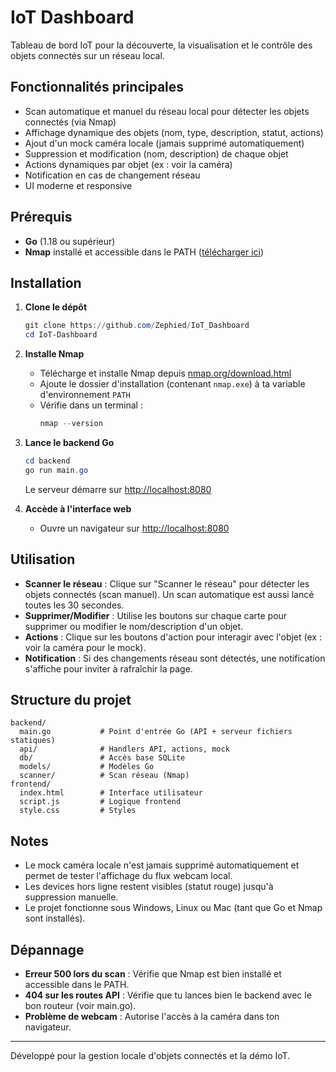 # IoT Dashboard

Tableau de bord IoT pour la découverte, la visualisation et le contrôle des objets connectés sur un réseau local.

## Fonctionnalités principales
- Scan automatique et manuel du réseau local pour détecter les objets connectés (via Nmap)
- Affichage dynamique des objets (nom, type, description, statut, actions)
- Ajout d'un mock caméra locale (jamais supprimé automatiquement)
- Suppression et modification (nom, description) de chaque objet
- Actions dynamiques par objet (ex : voir la caméra)
- Notification en cas de changement réseau
- UI moderne et responsive

## Prérequis
- **Go** (1.18 ou supérieur)
- **Nmap** installé et accessible dans le PATH ([télécharger ici](https://nmap.org/download.html))

## Installation
1. **Clone le dépôt**
   ```powershell
   git clone https://github.com/Zephied/IoT_Dashboard
   cd IoT-Dashboard
   ```
2. **Installe Nmap**
   - Télécharge et installe Nmap depuis [nmap.org/download.html](https://nmap.org/download.html)
   - Ajoute le dossier d'installation (contenant `nmap.exe`) à ta variable d'environnement `PATH`
   - Vérifie dans un terminal :
     ```powershell
     nmap --version
     ```

3. **Lance le backend Go**
   ```powershell
   cd backend
   go run main.go
   ```
   Le serveur démarre sur [http://localhost:8080](http://localhost:8080)

4. **Accède à l'interface web**
   - Ouvre un navigateur sur [http://localhost:8080](http://localhost:8080)

## Utilisation
- **Scanner le réseau** : Clique sur "Scanner le réseau" pour détecter les objets connectés (scan manuel). Un scan automatique est aussi lancé toutes les 30 secondes.
- **Supprimer/Modifier** : Utilise les boutons sur chaque carte pour supprimer ou modifier le nom/description d'un objet.
- **Actions** : Clique sur les boutons d'action pour interagir avec l'objet (ex : voir la caméra pour le mock).
- **Notification** : Si des changements réseau sont détectés, une notification s'affiche pour inviter à rafraîchir la page.

## Structure du projet
```
backend/
  main.go           # Point d'entrée Go (API + serveur fichiers statiques)
  api/              # Handlers API, actions, mock
  db/               # Accès base SQLite
  models/           # Modèles Go
  scanner/          # Scan réseau (Nmap)
frontend/
  index.html        # Interface utilisateur
  script.js         # Logique frontend
  style.css         # Styles
```

## Notes
- Le mock caméra locale n'est jamais supprimé automatiquement et permet de tester l'affichage du flux webcam local.
- Les devices hors ligne restent visibles (statut rouge) jusqu'à suppression manuelle.
- Le projet fonctionne sous Windows, Linux ou Mac (tant que Go et Nmap sont installés).

## Dépannage
- **Erreur 500 lors du scan** : Vérifie que Nmap est bien installé et accessible dans le PATH.
- **404 sur les routes API** : Vérifie que tu lances bien le backend avec le bon routeur (voir main.go).
- **Problème de webcam** : Autorise l'accès à la caméra dans ton navigateur.

---

Développé pour la gestion locale d'objets connectés et la démo IoT.